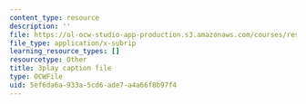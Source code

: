 ```yaml
---
content_type: resource
description: ''
file: https://ol-ocw-studio-app-production.s3.amazonaws.com/courses/res-18-009-learn-differential-equations-up-close-with-gilbert-strang-and-cleve-moler-fall-2015/5ef6da6a933a5cd6ade7a4a66f8b97f4_u_XsCvhzzbg.vtt
file_type: application/x-subrip
learning_resource_types: []
resourcetype: Other
title: 3play caption file
type: OCWFile
uid: 5ef6da6a-933a-5cd6-ade7-a4a66f8b97f4
---
```

